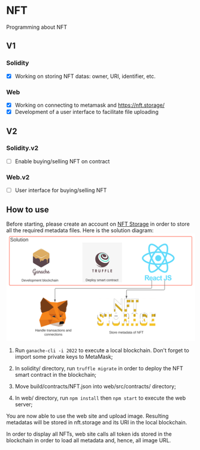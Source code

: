 # NFT
Programming about NFT

## V1

### Solidity

- [x] Working on storing NFT datas: owner, URI, identifier, etc.

### Web

- [x] Working on connecting to metamask and https://nft.storage/
- [x] Development of a user interface to facilitate file uploading

## V2

### Solidity.v2

- [ ] Enable buying/selling NFT on contract

### Web.v2

- [ ] User interface for buying/selling NFT

## How to use

Before starting, please create an account on [NFT Storage](https://nft.storage/) in order to store all the required metadata files.
Here is the solution diagram: ![Solution Diagram](./NFT.svg)

1. Run `ganache-cli -i 2022` to execute a local blockchain. Don't forget to import some private keys to MetaMask;

2. In solidity/ directory, run `truffle migrate` in order to deploy the NFT smart contract in the blockchain;

3. Move build/contracts/NFT.json into web/src/contracts/ directory;

4. In web/ directory, run `npm install` then `npm start` to execute the web server;

You are now able to use the web site and upload image. Resulting metadatas will be stored in nft.storage and its URI in the local blockchain.

In order to display all NFTs, web site calls all token ids stored in the blockchain in order to load all metadata and, hence, all image URL.
